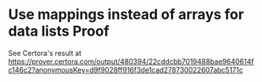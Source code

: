 # Use mappings instead of arrays for data lists Proof

See Certora's result at https://prover.certora.com/output/480394/22cddcbb7019488bae9640614fc146c2?anonymousKey=d9f9028ff916f3de1cad278730022607abc5171c